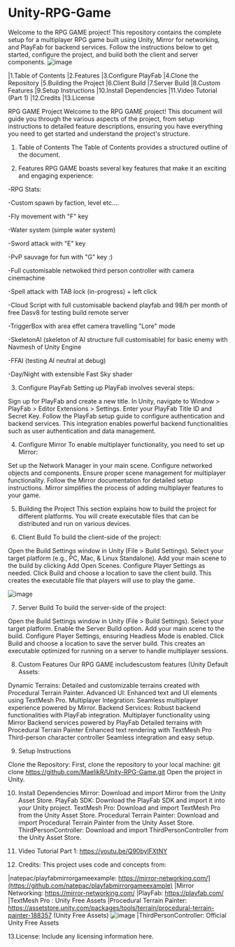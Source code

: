 # Unity-RPG-Game
Welcome to the RPG GAME project! This repository contains the complete setup for a multiplayer RPG game built using Unity, Mirror for networking, and PlayFab for backend services. Follow the instructions below to get started, configure the project, and build both the client and server components.
![image](https://github.com/user-attachments/assets/1361b09d-49da-45a5-8cbe-b87d7a4f4b2f)


|1.Table of Contents
|2.Features
|3.Configure PlayFab
|4.Clone the Repository
|5.Building the Project
|6.Client Build
|7.Server Build
|8.Custom Features
|9.Setup Instructions
|10.Install Dependencies
|11.Video Tutorial (Part 1)
|12.Credits
|13.License


RPG GAME Project
Welcome to the RPG GAME project! This document will guide you through the various aspects of the project, from setup instructions to detailed feature descriptions, ensuring you have everything you need to get started and understand the project's structure.


1. Table of Contents
The Table of Contents provides a structured outline of the document.

2. Features
RPG GAME boasts several key features that make it an exciting and engaging experience:

-RPG Stats:

-Custom spawn by faction, level etc....

-Fly movement with "F" key

-Water system (simple water system)

-Sword attack with "E" key

-PvP sauvage for fun with "G" key :)

-Full customisable netwoked third person controller with camera cinemachine

-Spell attack with TAB lock (in-progress) + left click

-Cloud Script with full customisable backend playfab and 98/h per month of free Dasv8 for testing build remote server

-TriggerBox with area effet camera travelling "Lore" mode

-SkeletonAI (skeleton of AI structure full customisable) for basic enemy with Navmesh of Unity Engine

-FFAI (testing AI neutral at debug)

-Day/Night with extensible Fast Sky shader

3. Configure PlayFab
Setting up PlayFab involves several steps:

Sign up for PlayFab and create a new title.
In Unity, navigate to Window > PlayFab > Editor Extensions > Settings.
Enter your PlayFab Title ID and Secret Key.
Follow the PlayFab setup guide to configure authentication and backend services.
This integration enables powerful backend functionalities such as user authentication and data management.

4. Configure Mirror
To enable multiplayer functionality, you need to set up Mirror:

Set up the Network Manager in your main scene.
Configure networked objects and components.
Ensure proper scene management for multiplayer functionality.
Follow the Mirror documentation for detailed setup instructions.
Mirror simplifies the process of adding multiplayer features to your game.

5. Building the Project
This section explains how to build the project for different platforms. You will create executable files that can be distributed and run on various devices.

6. Client Build
To build the client-side of the project:

Open the Build Settings window in Unity (File > Build Settings).
Select your target platform (e.g., PC, Mac, & Linux Standalone).
Add your main scene to the build by clicking Add Open Scenes.
Configure Player Settings as needed.
Click Build and choose a location to save the client build.
This creates the executable file that players will use to play the game.

![image](https://github.com/user-attachments/assets/f7c6cc52-553a-4b41-aae0-6501bfbb1266)

7. Server Build
To build the server-side of the project:

Open the Build Settings window in Unity (File > Build Settings).
Select your target platform.
Enable the Server Build option.
Add your main scene to the build.
Configure Player Settings, ensuring Headless Mode is enabled.
Click Build and choose a location to save the server build.
This creates an executable optimized for running on a server to handle multiplayer sessions.

8. Custom Features
Our RPG GAME includescustom features (Unity Default Assets:

Dynamic Terrains: Detailed and customizable terrains created with Procedural Terrain Painter.
Advanced UI: Enhanced text and UI elements using TextMesh Pro.
Multiplayer Integration: Seamless multiplayer experience powered by Mirror.
Backend Services: Robust backend functionalities with PlayFab integration.
Multiplayer functionality using Mirror
Backend services powered by PlayFab
Detailed terrains with Procedural Terrain Painter
Enhanced text rendering with TextMesh Pro
Third-person character controller
Seamless integration and easy setup.

9. Setup Instructions

Clone the Repository:
First, clone the repository to your local machine:
git clone https://github.com/MaelikR/Unity-RPG-Game.git
Open the project in Unity.

10. Install Dependencies
Mirror:
Download and import Mirror from the Unity Asset Store.
PlayFab SDK:
Download the PlayFab SDK and import it into your Unity project.
TextMesh Pro:
Download and import TextMesh Pro from the Unity Asset Store.
Procedural Terrain Painter:
Download and import Procedural Terrain Painter from the Unity Asset Store.
ThirdPersonController:
Download and import ThirdPersonController from the Unity Asset Store.

11. Video Tutorial Part 1: https://youtu.be/Q90bylFXtNY

12. Credits:
This project uses code and concepts from:

|natepac/playfabmirrorgameexample: https://mirror-networking.com/](https://github.com/natepac/playfabmirrorgameexample)
|Mirror Networking: https://mirror-networking.com/
|PlayFab: https://playfab.com/
|TextMesh Pro : Unity Free Assets
|Procedural Terrain Painter: https://assetstore.unity.com/packages/tools/terrain/procedural-terrain-painter-188357 (Unity Free Assets)
![image](https://github.com/user-attachments/assets/20232a05-7ea8-4ec8-9240-81c4bbead7c1)
|ThirdPersonController: Official Unity Free Assets


13.License:
Include any licensing information here.
